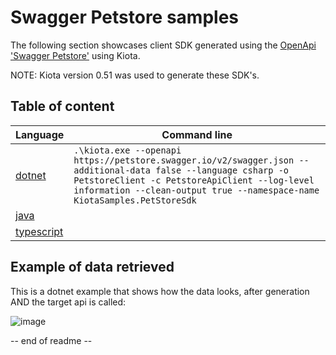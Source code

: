 # Swagger Petstore samples

The following section showcases client SDK generated using the [OpenApi 'Swagger Petstore'](https://petstore.swagger.io/) using Kiota.

NOTE: Kiota version 0.51 was used to generate these SDK's.

## Table of content

| Language | Command line |
| -------- | ------------ |
| [dotnet](./dotnet) | `.\kiota.exe --openapi https://petstore.swagger.io/v2/swagger.json --additional-data false --language csharp -o PetstoreClient -c PetstoreApiClient --log-level information --clean-output true --namespace-name KiotaSamples.PetStoreSdk` |
| [java](./java) | |
| [typescript](./typescript) | |


## Example of data retrieved

This is a dotnet example that shows how the data looks, after generation AND the target api is called:

![image](https://user-images.githubusercontent.com/899878/189605921-14f1d963-594c-4608-9d4d-eccbbfeea246.png)

-- end of readme --